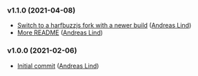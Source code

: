 ### v1.1.0 (2021-04-08)

- [Switch to a harfbuzzjs fork with a newer build](https://github.com/papandreou/subset-font/commit/78995cf5daf9c2dfdc5d14b3e919e1bd17b5d0e0) ([Andreas Lind](mailto:andreas.lind@workday.com))
- [More README](https://github.com/papandreou/subset-font/commit/32e03b8862452717b00487b899d0faf9b73e3138) ([Andreas Lind](mailto:andreas.lind@peakon.com))

### v1.0.0 (2021-02-06)

- [Initial commit](https://github.com/papandreou/subset-font/commit/4b4d722bf9ac9604fd4a9002b7c7c2a0ff025d82) ([Andreas Lind](mailto:andreas.lind@peakon.com))
